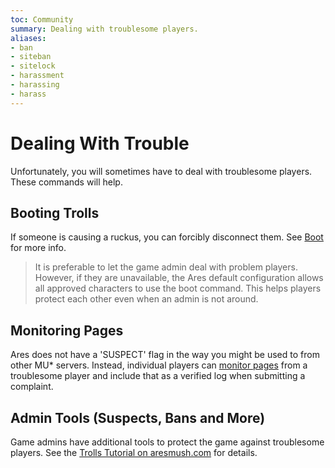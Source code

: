 ```yaml
---
toc: Community
summary: Dealing with troublesome players.
aliases:
- ban
- siteban
- sitelock
- harassment
- harassing
- harass
---
```

# Dealing With Trouble

Unfortunately, you will sometimes have to deal with troublesome players.  These commands will help.

## Booting Trolls

If someone is causing a ruckus, you can forcibly disconnect them.  See [Boot](/help/boot) for more info.

> It is preferable to let the game admin deal with problem players.  However, if they are unavailable, the Ares default configuration allows all approved characters to use the boot command.  This helps players protect each other even when an admin is not around. 

## Monitoring Pages

Ares does not have a 'SUSPECT' flag in the way you might be used to from other MU* servers.  Instead, individual players can [monitor pages](/help/page) from a troublesome player and include that as a verified log when submitting a complaint.

## Admin Tools (Suspects, Bans and More)

Game admins have additional tools to protect the game against troublesome players.  See the [Trolls Tutorial on aresmush.com](http://aresmush.com/tutorials/manage/trolls) for details.
